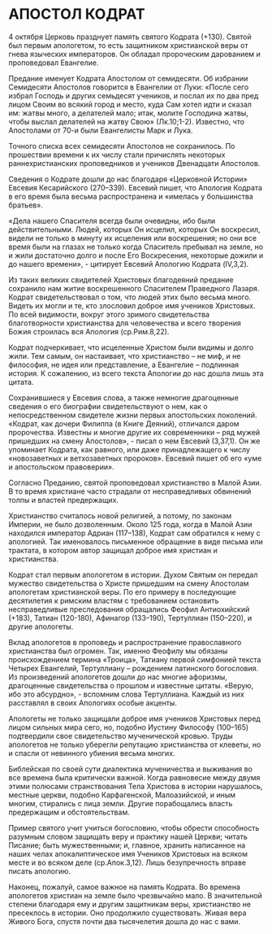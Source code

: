# АПОСТОЛ КОДРАТ

4 октября Церковь празднует память святого Кодрата (+130). Святой был первым апологетом, то есть защитником христианской веры от гнева языческих императоров. Он обладал пророческим дарованием и проповедовал Евангелие.

Предание именует Кодрата Апостолом от семидесяти. Об избрании Семидесяти Апостолов говорится в Евангелии от Луки: «После сего избрал Господь и других семьдесят учеников, и послал их по два пред лицом Своим во всякий город и место, куда Сам хотел идти и сказал им: жатвы много, а делателей мало; итак, молите Господина жатвы, чтобы выслал делателей на жатву Свою» (Лк.10;1-2). Известно, что Апостолами от 70-и были Евангелисты Марк и Лука.

Точного списка всех семидесяти Апостолов не сохранилось. По прошествии времени к их числу стали причислять некоторых раннехристианских проповедников и учеников Двенадцати Апостолов.

Сведения о Кодрате дошли до нас благодаря «Церковной Истории» Евсевия Кесарийского (270–339). Евсевий пишет, что Апология Кодрата в его время была весьма распространена и «имелась у большинства братьев».

«Дела нашего Спасителя всегда были очевидны, ибо были действительными. Людей, которых Он исцелил, которых Он воскресил, видели не только в минуту их исцеления или воскрешения; но они все время были на глазах не только когда Спаситель пребывал на земле, но и жили достаточно долго и после Его Воскресения, некоторые дожили и до нашего времени», - цитирует Евсевий Апологию Кодрата (IV,3,2).

Из таких великих свидетелей Христовых благодеяний предание сохранило нам житие воскрешенного Спасителем Праведного Лазаря. Кодрат свидетельствовал о том, что людей этих было весьма много. Видеть их могли и те, кто злословил доброе имя учеников Христовых. По всей видимости, вокруг этого зримого свидетельства благотворности христианства для человечества и всего творения Божия строилась вся Апология (ср.Рим.8,22).

Кодрат подчеркивает, что исцеленные Христом были видимы и долго жили. Тем самым, он настаивает, что христианство – не миф, и не философия, не идея или представление, а Евангелие – подлинная история. К сожалению, из всего текста Апологии до нас дошла лишь эта цитата.

Сохранившиеся у Евсевия слова, а также немногие драгоценные сведения о его биографии свидетельствуют о нем, как о непосредственном свидетеле жизни первых апостольских поколений. «Кодрат, как дочери Филиппа (в Книге Деяний), отличался даром пророчества. Известны и многие другие их современники – ряд мужей пришедших на смену Апостолов», - писал о нем Евсевий (3,37,1). Он же упоминает Кодрата, как равного, или даже принадлежащего к числу «новозаветных и ветхозаветных пророков». Евсевий пишет об его «уме и апостольском правоверии».

Согласно Преданию, святой проповедовал христианство в Малой Азии. В то время христиане часто страдали от несправедливых обвинений толпы и властей предержащих.

Христианство считалось новой религией, а потому, по законам Империи, не было дозволенным. Около 125 года, когда в Малой Азии находился император Адриан (117–138), Кодрат сам обратился к нему с апологией. Так именовалось письменное обращение в виде письма или трактата, в котором автор защищал доброе имя христиан и христианства.

Кодрат стал первым апологетом в истории. Духом Святым он передaл мужество свидетельства о Христе пришедшим на смену Апостолам апологетам христианской веры. По его примеру в последующие десятилетия к римским властям с требованием остановить несправедливые преследования обращались Феофил Антиохийский (+183), Татиан (120-180), Афинагор (133–190), Тертуллиан (150–220), и другие апологеты.

Вклад апологетов в проповедь и распространение православного христианства был огромен. Так, именно Феофилу мы обязаны происхождением термина «Троица», Татиану первой симфонией текста Четырех Евангелий, Тертуллиану – рождением латинского богословия. Из произведений апологетов дошли до нас многие афоризмы, драгоценные свидетельства о прошлом и известные цитаты. «Верую, ибо это абсурдно», - вспомним слова Тертуллиана. Каждый из них расставлял в своих Апологиях особые акценты.

Апологеты не только защищали доброе имя учеников Христовых перед лицом сильных мира сего, но, подобно Иустину Философу (100–165) подтвердили свое свидетельство мученической кровью. Труды апологетов не только уберегли репутацию христианства от клеветы, но и спасли от невинного убиения весьма многих.

Библейская по своей сути диалектика мученичества и выживания во все времена была критически важной. Когда равновесие между двумя этими полюсами странствования Тела Христова в истории нарушалось, местные церкви, подобно Карфагенской, Малоазийской, и иным многим, стирались с лица земли. Другие порабощались власть предержащим и обстоятельствам.

Пример святого учит учиться богословию, чтобы обрести способность разумным словом защищать веру и практику нашей Церкви; читать Писание; быть мужественными; и, главное, хранить написанное на наших челах апокалиптическое имя Учеников Христовых на всяком месте и во всяком деле (ср.Апок.3,12). Лишь безупречность вправе писать апологию.

Наконец, пожалуй, самое важное на память Кодрата. Во времена апологетов христиан на земле было чрезвычайно мало. В значительной степени благодаря ему и другим защитникам веры, христианство не пресеклось в истории. Оно продолжило существовать. Живая вера Живого Бога, спустя почти два тысячелетия дошла до нас с вами.
